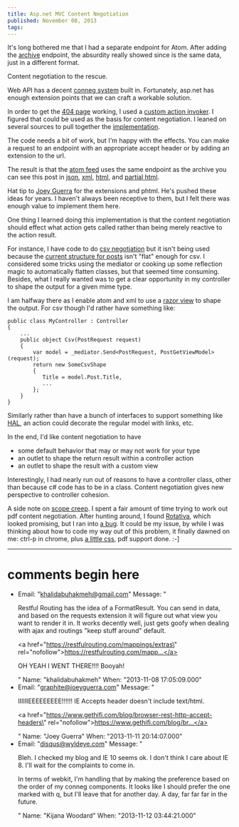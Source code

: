 ```yaml
---
title: Asp.net MVC Content Negotiation
published: November 08, 2013
tags: 
---
```


It's long bothered me that I had a separate endpoint for Atom. After adding the [archive] endpoint, the absurdity really showed since is the same data, just in a different format.

Content negotiation to the rescue.

Web API has a decent [conneg system][web api conneg] built in. Fortunately, asp.net has enough extension points that we can craft a workable solution.

 In order to get the [404 page] working, I used a [custom action invoker][partial action invoker]. I figured that could be used as the basis for content negotiation. I leaned on several sources to pull together the [implementation][conneg action invoker].

 The code needs a bit of work, but I'm happy with the effects. You can make a request to an endpoint with an appropriate accept header or by adding an extension to the url. 
 
 The result is that the [atom feed] uses the same endpoint as the archive you can see this post in [json], [xml], [html], and [partial html][phtml]. 
 
 Hat tip to [Joey Guerra] for the extensions and phtml. He's pushed these ideas for years. I haven't always been receptive to them, but I felt there was enough value to implement them here.

One thing I learned doing this implementation is that the content negotiation should effect what action gets called rather than being merely reactive to the action result. 

 For instance, I have code to do [csv negotiation] but it isn't being used because the [current structure for posts][PostGetViewModel] isn't "flat" enough for csv. I considered some tricks using the mediator or cooking up some reflection magic to automatically flatten classes, but that seemed time consuming. Besides, what I really wanted was to get a clear opportunity in my controller to shape the output for a given mime type.

 I am halfway there as I enable atom and xml to use a [razor view][index.atom.xml] to shape the output. For csv though I'd rather have something like:

    public class MyController : Controller
    {
        ...
        public object Csv(PostRequest request)
        {
            var model = _mediator.Send<PostRequest, PostGetViewModel>(request);
            return new SomeCsvShape
            {
               Title = model.Post.Title,
               ...
            };
        }
    }    

Similarly rather than have a bunch of interfaces to support something like [HAL], an action could decorate the regular model with links, etc. 

In the end, I'd like content negotiation to have

* some default behavior that may or may not work for your type
* an outlet to shape the return result within a controller action
* an outlet to shape the result with a custom view

Interestingly, I had nearly run out of reasons to have a controller class, other than because c# code has to be in a class. Content negotiation gives new perspective to controller cohesion.

A side note on [scope creep]. I spent a fair amount of time trying to work out pdf content negotiation. After hunting around, I found [Rotativa], which looked promising, but I ran into [a bug]. It could be my issue, by while I was thinking about how to code my way out of this problem, it finally dawned on me: ctrl-p in chrome, plus [a little css][print css], pdf support done. :-]

[archive]: /archive
[web api conneg]: https://www.asp.net/web-api/overview/formats-and-model-binding/content-negotiation
[404 page]: /oops
[partial action invoker]: https://github.com/kijanawoodard/Blog/blob/728c10ec6608cac03644454a7a38b7376bd10d71/src/Blog.Web/Infrastructure/PartialViewActionInvoker.cs
[conneg action invoker]: https://github.com/kijanawoodard/Blog/blob/0c6c3fb975deaec89035c79e9213698c7a5be5a3/src/Blog.Web/Infrastructure/ContentNegotiatingActionInvoker.cs#L14
[atom feed]: /archive.atom
[json]: /asp-net-mvc-content-negotiation.json
[xml]: /asp-net-mvc-content-negotiation.xml
[html]: /asp-net-mvc-content-negotiation.html
[phtml]: /asp-net-mvc-content-negotiation.phtml
[Joey Guerra]: https://blog.joeyguerra.com/
[csv negotiation]: https://github.com/kijanawoodard/Blog/blob/0c6c3fb975deaec89035c79e9213698c7a5be5a3/src/Blog.Web/Infrastructure/ContentNegotiatingActionInvoker.cs#L182
[PostGetViewModel]: https://github.com/kijanawoodard/Blog/blob/0c6c3fb975deaec89035c79e9213698c7a5be5a3/src/Blog.Web/Actions/PostGet/PostGetController.cs#L59
[index.atom.xml]: https://github.com/kijanawoodard/Blog/blob/0c6c3fb975deaec89035c79e9213698c7a5be5a3/src/Blog.Web/Actions/PostGet/Index.Atom.cshtml
[HAL]: https://stateless.co/hal_specification.html
[scope creep]: /a-tale-of-scope-creep
[Rotativa]: https://github.com/webgio/Rotativa
[a bug]: https://github.com/webgio/Rotativa/issues/44
[print css]: https://github.com/kijanawoodard/Blog/blob/13d109fbd53f7acc949553bded904306447cc144/src/Blog.Web/Content/css/site.css#L90

---
# comments begin here

- Email: "khalidabuhakmeh@gmail.com"
  Message: "<p>Restful Routing has the idea of a FormatResult. You can send in data, and based on the requests extension it will figure out what view you want to render it in. It works decently well, just gets goofy when dealing with ajax and routings \"keep stuff around\" default.</p><p><a href=\"https://restfulrouting.com/mappings/extras\" rel=\"nofollow\">https://restfulrouting.com/mapp...</a></p><p>OH YEAH I WENT THERE!!!! Booyah!</p>"
  Name: "khalidabuhakmeh"
  When: "2013-11-08 17:05:09.000"
- Email: "graphite@joeyguerra.com"
  Message: "<p>IIIIIIEEEEEEEEE!!!!!! IE Accepts header doesn't include text/html.</p><p><a href=\"https://www.gethifi.com/blog/browser-rest-http-accept-headers\" rel=\"nofollow\">https://www.gethifi.com/blog/br...</a></p>"
  Name: "Joey Guerra"
  When: "2013-11-11 20:14:07.000"
- Email: "disqus@wyldeye.com"
  Message: "<p>Bleh. I checked my blog and IE 10 seems ok. I don't think I care about IE 8. I'll wait for the complaints to come in.</p><p>In terms of webkit, I'm handling that by making the preference based on the order of my conneg components. It looks like I should prefer the one marked with q, but I'll leave that for another day. A day, far far far in the future.</p>"
  Name: "Kijana Woodard"
  When: "2013-11-12 03:44:21.000"